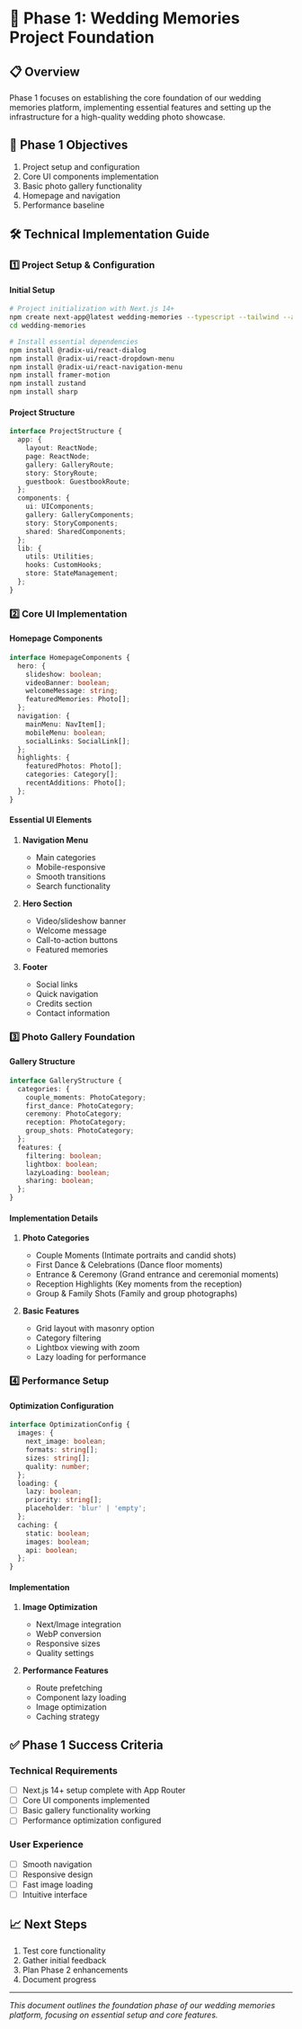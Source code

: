 # 🚀 Phase 1: Wedding Memories Project Foundation

## 📋 Overview
Phase 1 focuses on establishing the core foundation of our wedding memories platform, implementing essential features and setting up the infrastructure for a high-quality wedding photo showcase.

## 🎯 Phase 1 Objectives
1. Project setup and configuration
2. Core UI components implementation
3. Basic photo gallery functionality
4. Homepage and navigation
5. Performance baseline

## 🛠️ Technical Implementation Guide

### 1️⃣ Project Setup & Configuration

#### Initial Setup
```bash
# Project initialization with Next.js 14+
npm create next-app@latest wedding-memories --typescript --tailwind --app --src-dir --import-alias "@/*"
cd wedding-memories

# Install essential dependencies
npm install @radix-ui/react-dialog
npm install @radix-ui/react-dropdown-menu
npm install @radix-ui/react-navigation-menu
npm install framer-motion
npm install zustand
npm install sharp
```

#### Project Structure
```typescript
interface ProjectStructure {
  app: {
    layout: ReactNode;
    page: ReactNode;
    gallery: GalleryRoute;
    story: StoryRoute;
    guestbook: GuestbookRoute;
  };
  components: {
    ui: UIComponents;
    gallery: GalleryComponents;
    story: StoryComponents;
    shared: SharedComponents;
  };
  lib: {
    utils: Utilities;
    hooks: CustomHooks;
    store: StateManagement;
  };
}
```

### 2️⃣ Core UI Implementation

#### Homepage Components
```typescript
interface HomepageComponents {
  hero: {
    slideshow: boolean;
    videoBanner: boolean;
    welcomeMessage: string;
    featuredMemories: Photo[];
  };
  navigation: {
    mainMenu: NavItem[];
    mobileMenu: boolean;
    socialLinks: SocialLink[];
  };
  highlights: {
    featuredPhotos: Photo[];
    categories: Category[];
    recentAdditions: Photo[];
  };
}
```

#### Essential UI Elements
1. **Navigation Menu**
   - Main categories
   - Mobile-responsive
   - Smooth transitions
   - Search functionality

2. **Hero Section**
   - Video/slideshow banner
   - Welcome message
   - Call-to-action buttons
   - Featured memories

3. **Footer**
   - Social links
   - Quick navigation
   - Credits section
   - Contact information

### 3️⃣ Photo Gallery Foundation

#### Gallery Structure
```typescript
interface GalleryStructure {
  categories: {
    couple_moments: PhotoCategory;
    first_dance: PhotoCategory;
    ceremony: PhotoCategory;
    reception: PhotoCategory;
    group_shots: PhotoCategory;
  };
  features: {
    filtering: boolean;
    lightbox: boolean;
    lazyLoading: boolean;
    sharing: boolean;
  };
}
```

#### Implementation Details
1. **Photo Categories**
   - Couple Moments (Intimate portraits and candid shots)
   - First Dance & Celebrations (Dance floor moments)
   - Entrance & Ceremony (Grand entrance and ceremonial moments)
   - Reception Highlights (Key moments from the reception)
   - Group & Family Shots (Family and group photographs)

2. **Basic Features**
   - Grid layout with masonry option
   - Category filtering
   - Lightbox viewing with zoom
   - Lazy loading for performance

### 4️⃣ Performance Setup

#### Optimization Configuration
```typescript
interface OptimizationConfig {
  images: {
    next_image: boolean;
    formats: string[];
    sizes: string[];
    quality: number;
  };
  loading: {
    lazy: boolean;
    priority: string[];
    placeholder: 'blur' | 'empty';
  };
  caching: {
    static: boolean;
    images: boolean;
    api: boolean;
  };
}
```

#### Implementation
1. **Image Optimization**
   - Next/Image integration
   - WebP conversion
   - Responsive sizes
   - Quality settings

2. **Performance Features**
   - Route prefetching
   - Component lazy loading
   - Image optimization
   - Caching strategy

## ✅ Phase 1 Success Criteria

### Technical Requirements
- [ ] Next.js 14+ setup complete with App Router
- [ ] Core UI components implemented
- [ ] Basic gallery functionality working
- [ ] Performance optimization configured

### User Experience
- [ ] Smooth navigation
- [ ] Responsive design
- [ ] Fast image loading
- [ ] Intuitive interface

## 📈 Next Steps
1. Test core functionality
2. Gather initial feedback
3. Plan Phase 2 enhancements
4. Document progress

---

*This document outlines the foundation phase of our wedding memories platform, focusing on essential setup and core features.*
